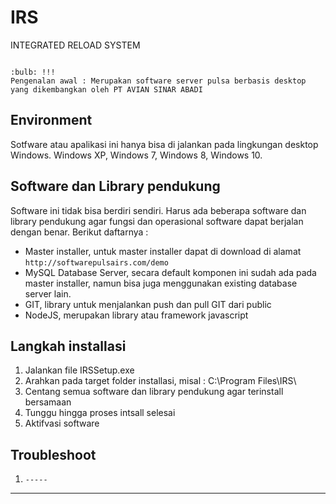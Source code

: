 # IRS
INTEGRATED RELOAD SYSTEM  

~~~

:bulb: !!!
Pengenalan awal : Merupakan software server pulsa berbasis desktop yang dikembangkan oleh PT AVIAN SINAR ABADI

~~~

## Environment
Sotfware atau apalikasi ini hanya bisa di jalankan pada lingkungan desktop Windows. Windows XP, Windows 7, Windows 8, Windows 10.   

## Software dan Library pendukung
Software ini tidak bisa berdiri sendiri. Harus ada beberapa software dan library pendukung agar fungsi dan operasional software dapat berjalan dengan benar.
Berikut daftarnya :
* Master installer, untuk master installer dapat di download di alamat `http://softwarepulsairs.com/demo`
* MySQL Database Server, secara default komponen ini sudah ada pada master installer, namun bisa juga menggunakan existing database server lain.
* GIT, library untuk menjalankan push dan pull GIT dari public
* NodeJS, merupakan library atau framework javascript

## Langkah installasi 
1. Jalankan file IRSSetup.exe
2. Arahkan pada target folder installasi, misal : C:\Program Files\IRS\
3. Centang semua software dan library pendukung agar terinstall bersamaan
4. Tunggu hingga proses intsall selesai
5. Aktifvasi software

## Troubleshoot
1. `-----`
---
<br>

[^1]: Dokumen ini masih dalam tahap penyusunan dan penyempurnaan.



